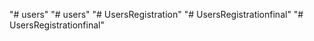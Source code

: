 "# users" 
"# users" 
"# UsersRegistration" 
"# UsersRegistrationfinal" 
"# UsersRegistrationfinal" 
